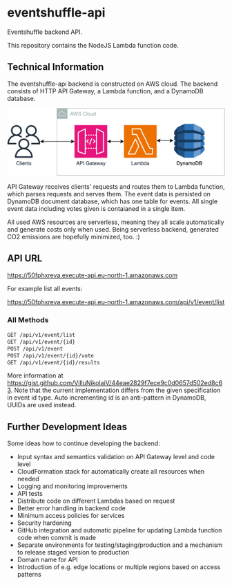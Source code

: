 # eventshuffle-api

Eventshuffle backend API.

This repository contains the NodeJS Lambda function code. 

## Technical Information

The eventshuffle-api backend is constructed on AWS cloud. The backend consists of HTTP API Gateway, a Lambda function, and a DynamoDB database.

![Backend architecture](https://github.com/arilaukkanen/eventshuffle-api/blob/main/eventshuffle-api.png?raw=true)

API Gateway receives clients' requests and routes them to Lambda function, which parses requests and serves them. The event data is persisted on DynamoDB document database, which has one table for events. All single event data including votes given is contaianed in a single item.

All used AWS resources are serverless, meaning they all scale automatically and generate costs only when used. Being serverless backend, generated CO2 emissions are hopefully minimized, too. :)

## API URL

https://50fphxreva.execute-api.eu-north-1.amazonaws.com

For example list all events:

https://50fphxreva.execute-api.eu-north-1.amazonaws.com/api/v1/event/list

### All Methods

```
GET /api/v1/event/list
GET /api/v1/event/{id}
POST /api/v1/event
POST /api/v1/event/{id}/vote
GET /api/v1/event/{id}/results
```

More information at https://gist.github.com/VilluNikolaiV/44eae2829f7ece9c0d0657d502ed8c63. Note that the current implementation differs from the given specification in event id type. Auto incrementing id is an anti-pattern in DynamoDB, UUIDs are used instead.

## Further Development Ideas

Some ideas how to continue developing the backend:
* Input syntax and semantics validation on API Gateway level and code level
* CloudFormation stack for automatically create all resources when needed
* Logging and monitoring improvements
* API tests
* Distribute code on different Lambdas based on request
* Better error handling in backend code
* Minimum access policies for services
* Security hardening
* GitHub integration and automatic pipeline for updating Lambda function code when commit is made
* Separate environments for testing/staging/production and a mechanism to release staged version to production
* Domain name for API
* Introduction of e.g. edge locations or multiple regions based on access patterns 
